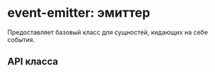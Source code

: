 # event-emitter: эмиттер

Предоставляет базовый класс для сущностей, кидающих на себе события.

## API класса

<!--JS_API-->
